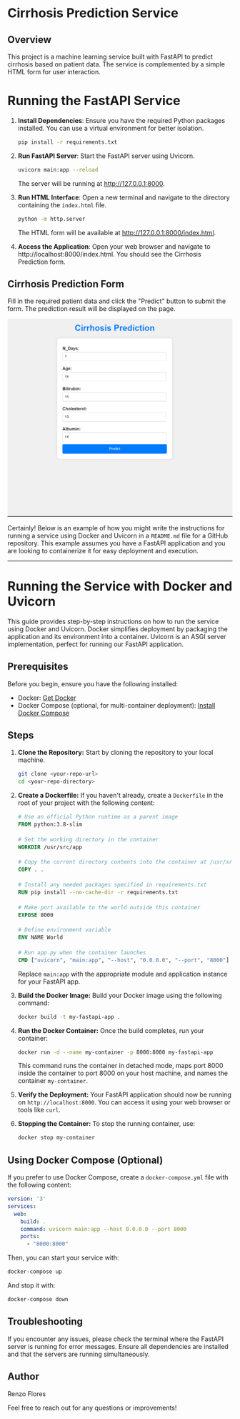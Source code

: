 # Cirrhosis Prediction Service

## Overview

This project is a machine learning service built with FastAPI to predict cirrhosis based on patient data. The service is complemented by a simple HTML form for user interaction.

# Running the FastAPI Service

1. **Install Dependencies**: Ensure you have the required Python packages installed. You can use a virtual environment for better isolation.

    ```bash
    pip install -r requirements.txt
    ```

2. **Run FastAPI Server**: Start the FastAPI server using Uvicorn.

    ```bash
    uvicorn main:app --reload
    ```

    The server will be running at http://127.0.0.1:8000.

3. **Run HTML Interface**: Open a new terminal and navigate to the directory containing the `index.html` file.

    ```bash
    python -m http.server
    ```

    The HTML form will be available at http://127.0.0.1:8000/index.html.

4. **Access the Application**: Open your web browser and navigate to http://localhost:8000/index.html. You should see the Cirrhosis Prediction form.

## Cirrhosis Prediction Form

Fill in the required patient data and click the "Predict" button to submit the form. The prediction result will be displayed on the page.

![Cirrhosis Prediction Form](https://github.com/Renzo-Fu/Practice-ML-DEV-Hw/blob/master/cases/case_5/HW3_fastapi/myapp.png)


Certainly! Below is an example of how you might write the instructions for running a service using Docker and Uvicorn in a `README.md` file for a GitHub repository. This example assumes you have a FastAPI application and you are looking to containerize it for easy deployment and execution.

---

# Running the Service with Docker and Uvicorn

This guide provides step-by-step instructions on how to run the service using Docker and Uvicorn. Docker simplifies deployment by packaging the application and its environment into a container. Uvicorn is an ASGI server implementation, perfect for running our FastAPI application.

## Prerequisites

Before you begin, ensure you have the following installed:

- Docker: [Get Docker](https://docs.docker.com/get-docker/)
- Docker Compose (optional, for multi-container deployment): [Install Docker Compose](https://docs.docker.com/compose/install/)

## Steps

1. **Clone the Repository:**
   Start by cloning the repository to your local machine.

   ```bash
   git clone <your-repo-url>
   cd <your-repo-directory>
   ```

2. **Create a Dockerfile:**
   If you haven't already, create a `Dockerfile` in the root of your project with the following content:

   ```Dockerfile
   # Use an official Python runtime as a parent image
   FROM python:3.8-slim

   # Set the working directory in the container
   WORKDIR /usr/src/app

   # Copy the current directory contents into the container at /usr/src/app
   COPY . .

   # Install any needed packages specified in requirements.txt
   RUN pip install --no-cache-dir -r requirements.txt

   # Make port available to the world outside this container
   EXPOSE 8000

   # Define environment variable
   ENV NAME World

   # Run app.py when the container launches
   CMD ["uvicorn", "main:app", "--host", "0.0.0.0", "--port", "8000"]
   ```

   Replace `main:app` with the appropriate module and application instance for your FastAPI app.

3. **Build the Docker Image:**
   Build your Docker image using the following command:

   ```bash
   docker build -t my-fastapi-app .
   ```

4. **Run the Docker Container:**
   Once the build completes, run your container:

   ```bash
   docker run -d --name my-container -p 8000:8000 my-fastapi-app
   ```

   This command runs the container in detached mode, maps port 8000 inside the container to port 8000 on your host machine, and names the container `my-container`.

5. **Verify the Deployment:**
   Your FastAPI application should now be running on `http://localhost:8000`. You can access it using your web browser or tools like `curl`.

6. **Stopping the Container:**
   To stop the running container, use:

   ```bash
   docker stop my-container
   ```

## Using Docker Compose (Optional)

If you prefer to use Docker Compose, create a `docker-compose.yml` file with the following content:

```yaml
version: '3'
services:
  web:
    build: .
    command: uvicorn main:app --host 0.0.0.0 --port 8000
    ports:
      - "8000:8000"
```

Then, you can start your service with:

```bash
docker-compose up
```

And stop it with:

```bash
docker-compose down
```


## Troubleshooting

If you encounter any issues, please check the terminal where the FastAPI server is running for error messages. Ensure all dependencies are installed and that the servers are running simultaneously.

## Author

Renzo Flores

Feel free to reach out for any questions or improvements!
